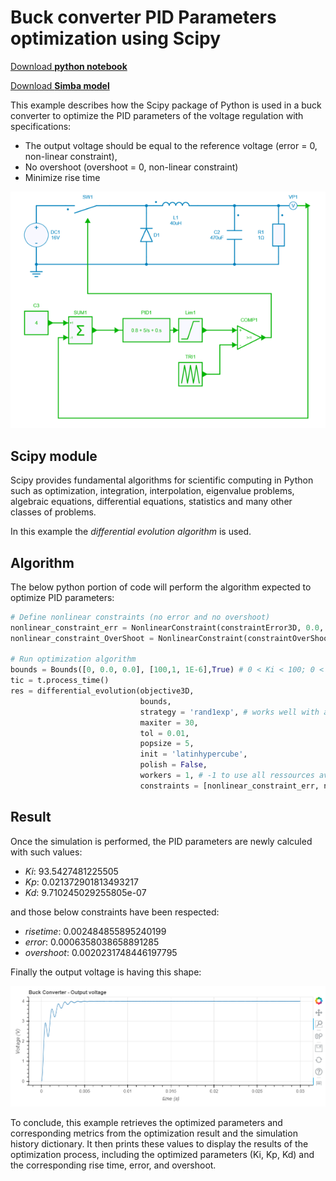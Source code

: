 # Buck converter PID Parameters optimization using Scipy

[Download **python notebook**](buck_opti.ipynb)

[Download **Simba model**](Buck.jsimba)

This example describes how the Scipy package of Python is used in a buck converter to optimize the PID parameters of the voltage regulation with specifications:

* The output voltage should be equal to the reference voltage (error = 0, non-linear constraint),
* No overshoot (overshoot = 0, non-linear constraint)
* Minimize rise time

![Buck-Converter](fig/buck.png)

## Scipy module

Scipy provides fundamental algorithms for scientific computing in Python such as optimization, integration, interpolation, eigenvalue problems, algebraic equations, differential equations, statistics and many other classes of problems.

In this example the *differential evolution algorithm* is used.

## Algorithm

The below python portion of code will perform the algorithm expected to optimize PID parameters:

```py
# Define nonlinear constraints (no error and no overshoot)
nonlinear_constraint_err = NonlinearConstraint(constraintError3D, 0.0, 10**(-2))
nonlinear_constraint_OverShoot = NonlinearConstraint(constraintOverShoot3D, 0.0, 10**(-2))

# Run optimization algorithm
bounds = Bounds([0, 0.0, 0.0], [100,1, 1E-6],True) # 0 < Ki < 100; 0 < Kp < 1; 0 < Kd < 1E-6
tic = t.process_time()
res = differential_evolution(objective3D,
                             bounds,
                             strategy = 'rand1exp', # works well with a small population and preserve the population diversity
                             maxiter = 30,
                             tol = 0.01,
                             popsize = 5, 
                             init = 'latinhypercube',
                             polish = False,
                             workers = 1, # -1 to use all ressources available
                             constraints = [nonlinear_constraint_err, nonlinear_constraint_OverShoot]
```

## Result

Once the simulation is performed, the PID parameters are newly calculed with such values:

* *Ki*:  93.5427481225505
* *Kp*:  0.021372901813493217
* *Kd*:  9.710245029255805e-07

and those below constraints have been respected: 

* *risetime*:  0.002484855895240199
* *error*:  0.0006358038658891285
* *overshoot*:  0.0020231748446197795

Finally the output voltage is having this shape:

![result](fig/result.png)

To conclude, this example retrieves the optimized parameters and corresponding metrics from the optimization result and the simulation history dictionary. It then prints these values to display the results of the optimization process, including the optimized parameters (Ki, Kp, Kd) and the corresponding rise time, error, and overshoot.